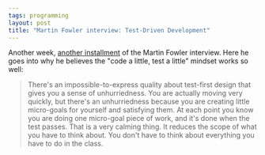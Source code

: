 ```yaml
---
tags: programming
layout: post
title: "Martin Fowler interview: Test-Driven Development"
---
```




Another week, <a href="http://www.artima.com/intv/testdriven.html">another installment</a> of the Martin Fowler interview. Here he goes into why he believes the "code a little, test a little" mindset works so well:

<blockquote>There's an impossible-to-express quality about test-first design that gives you a sense of unhurriedness. You are actually moving very quickly, but there's an unhurriedness because you are creating little micro-goals for yourself and satisfying them. At each point you know you are doing one micro-goal piece of work, and it's done when the test passes. That is a very calming thing. It reduces the scope of what you have to think about. You don't have to think about everything you have to do in the class.</blockquote>


